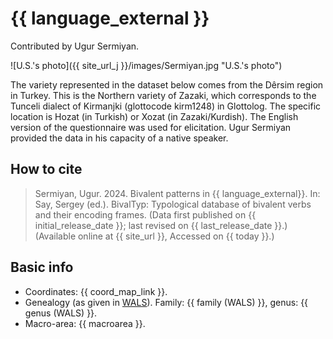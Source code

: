 # {{ language_external }}

Contributed by Ugur Sermiyan.

![U.S.'s photo]({{ site_url_j }}/images/Sermiyan.jpg "U.S.'s photo")

The variety represented in the dataset below comes from the Dêrsim region in Turkey. This is the Northern variety of Zazaki, which corresponds to the Tunceli dialect of Kirmanjki (glottocode kirm1248) in Glottolog. The specific location is Hozat (in Turkish) or Xozat (in Zazaki/Kurdish). The English version of the questionnaire was used for elicitation. Ugur Sermiyan provided the data in his capacity of a native speaker.

## How to cite
> Sermiyan, Ugur. 2024. Bivalent patterns in {{ language_external}}. 
> In: Say, Sergey (ed.). BivalTyp: Typological database of bivalent verbs and their encoding frames. 
> (Data first published on {{ initial_release_date }}; 
> last revised on {{ last_release_date }}.) (Available online at {{ site_url }}, 
> Accessed on {{ today }}.)

## Basic info
- Coordinates: {{ coord_map_link }}.
- Genealogy (as given in [WALS](https://wals.info/)). Family: {{ family (WALS) }}, genus: {{ genus (WALS) }}.
- Macro-area: {{ macroarea }}.
